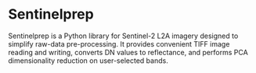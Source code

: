 # Sentinelprep
Sentinelprep is a Python library for Sentinel-2 L2A imagery designed to simplify raw-data pre-processing. It provides convenient TIFF image reading and writing, converts DN values to reflectance, and performs PCA dimensionality reduction on user-selected bands.
